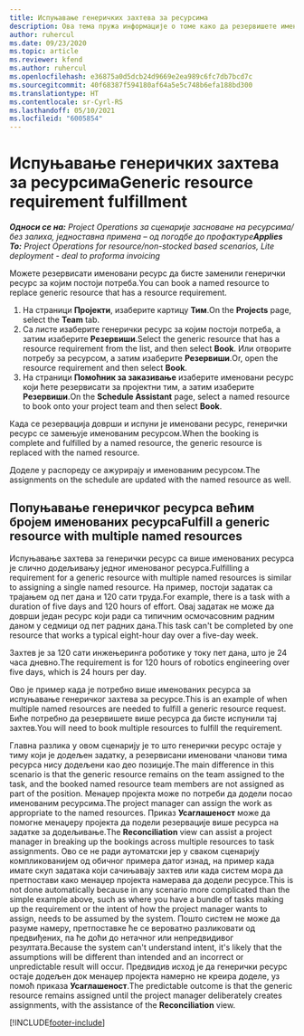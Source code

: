```yaml
---
title: Испуњавање генеричких захтева за ресурсима
description: Ова тема пружа информације о томе како да резервишете именоване ресурсе у складу са потребама за генеричким ресурсима.
author: ruhercul
ms.date: 09/23/2020
ms.topic: article
ms.reviewer: kfend
ms.author: ruhercul
ms.openlocfilehash: e36875a0d5dcb24d9669e2ea989c6fc7db7bcd7c
ms.sourcegitcommit: 40f68387f594180af64a5e5c748b6efa188bd300
ms.translationtype: HT
ms.contentlocale: sr-Cyrl-RS
ms.lasthandoff: 05/10/2021
ms.locfileid: "6005854"
---
```

# <a name="generic-resource-requirement-fulfillment"></a><span data-ttu-id="8369a-103">Испуњавање генеричких захтева за ресурсима</span><span class="sxs-lookup"><span data-stu-id="8369a-103">Generic resource requirement fulfillment</span></span>

<span data-ttu-id="8369a-104">_**Односи се на:** Project Operations за сценарије засноване на ресурсима/без залиха, једноставна примена – од погодбе до профактуре_</span><span class="sxs-lookup"><span data-stu-id="8369a-104">_**Applies To:** Project Operations for resource/non-stocked based scenarios, Lite deployment - deal to proforma invoicing_</span></span>

<span data-ttu-id="8369a-105">Можете резервисати именовани ресурс да бисте заменили генерички ресурс за којим постоји потреба.</span><span class="sxs-lookup"><span data-stu-id="8369a-105">You can book a named resource to replace generic resource that has a resource requirement.</span></span>

1. <span data-ttu-id="8369a-106">На страници **Пројекти**, изаберите картицу **Тим**.</span><span class="sxs-lookup"><span data-stu-id="8369a-106">On the **Projects** page, select the **Team** tab.</span></span>
2. <span data-ttu-id="8369a-107">Са листе изаберите генерички ресурс за којим постоји потреба, а затим изаберите **Резервиши**.</span><span class="sxs-lookup"><span data-stu-id="8369a-107">Select the generic resource that has a resource requirement from the list, and then select **Book**.</span></span> <span data-ttu-id="8369a-108">Или отворите потребу за ресурсом, а затим изаберите **Резервиши**.</span><span class="sxs-lookup"><span data-stu-id="8369a-108">Or, open the resource requirement and then select **Book**.</span></span>
3. <span data-ttu-id="8369a-109">На страници **Помоћник за заказивање** изаберите именовани ресурс који ћете резервисати за пројектни тим, а затим изаберите **Резервиши**.</span><span class="sxs-lookup"><span data-stu-id="8369a-109">On the **Schedule Assistant** page, select a named resource to book onto your project team and then select **Book**.</span></span>

<span data-ttu-id="8369a-110">Када се резервација доврши и испуни је именовани ресурс, генерички ресурс се замењује именованим ресурсом.</span><span class="sxs-lookup"><span data-stu-id="8369a-110">When the booking is complete and fulfilled by a named resource, the generic resource is replaced with the named resource.</span></span>

<span data-ttu-id="8369a-111">Доделе у распореду се ажурирају и именованим ресурсом.</span><span class="sxs-lookup"><span data-stu-id="8369a-111">The assignments on the schedule are updated with the named resource as well.</span></span>

## <a name="fulfill-a-generic-resource-with-multiple-named-resources"></a><span data-ttu-id="8369a-112">Попуњавање генеричког ресурса већим бројем именованих ресурса</span><span class="sxs-lookup"><span data-stu-id="8369a-112">Fulfill a generic resource with multiple named resources</span></span>
<span data-ttu-id="8369a-113">Испуњавање захтева за генерички ресурс са више именованих ресурса је слично додељивању једног именованог ресурса.</span><span class="sxs-lookup"><span data-stu-id="8369a-113">Fulfilling a requirement for a generic resource with multiple named resources is similar to assigning a single named resource.</span></span> <span data-ttu-id="8369a-114">На пример, постоји задатак са трајањем од пет дана и 120 сати труда.</span><span class="sxs-lookup"><span data-stu-id="8369a-114">For example, there is a task with a duration of five days and 120 hours of effort.</span></span> <span data-ttu-id="8369a-115">Овај задатак не може да доврши један ресурс који ради са типичним осмочасовним радним даном у седмици од пет радних дана.</span><span class="sxs-lookup"><span data-stu-id="8369a-115">This task can't be completed by one resource that works a typical eight-hour day over a five-day week.</span></span> 

<span data-ttu-id="8369a-116">Захтев је за 120 сати инжењеринга роботике у току пет дана, што је 24 часа дневно.</span><span class="sxs-lookup"><span data-stu-id="8369a-116">The requirement is for 120 hours of robotics engineering over five days, which is 24 hours per day.</span></span>

<span data-ttu-id="8369a-117">Ово је пример када је потребно више именованих ресурса за испуњавање генеричког захтева за ресурсе.</span><span class="sxs-lookup"><span data-stu-id="8369a-117">This is an example of when multiple named resources are needed to fulfill a generic resource request.</span></span> <span data-ttu-id="8369a-118">Биће потребно да резервишете више ресурса да бисте испунили тај захтев.</span><span class="sxs-lookup"><span data-stu-id="8369a-118">You will need to book multiple resources to fulfill the requirement.</span></span>

<span data-ttu-id="8369a-119">Главна разлика у овом сценарију је то што генерички ресурс остаје у тиму који је додељен задатку, а резервисани именовани чланови тима ресурса нису додељени као део позиције.</span><span class="sxs-lookup"><span data-stu-id="8369a-119">The main difference in this scenario is that the generic resource remains on the team assigned to the task, and the booked named resource team members are not assigned as part of the position.</span></span> <span data-ttu-id="8369a-120">Менаџер пројекта може по потреби да додели посао именованим ресурсима.</span><span class="sxs-lookup"><span data-stu-id="8369a-120">The project manager can assign the work as appropriate to the named resources.</span></span> <span data-ttu-id="8369a-121">Приказ **Усаглашеност** може да помогне менаџеру пројекта да подели резервације више ресурса на задатке за додељивање.</span><span class="sxs-lookup"><span data-stu-id="8369a-121">The **Reconciliation** view can assist a project manager in breaking up the bookings across multiple resources to task assignments.</span></span> <span data-ttu-id="8369a-122">Ово се не ради аутоматски јер у сваком сценарију компликованијем од обичног примера датог изнад, на пример када имате скуп задатака који сачињавају захтев или када систем мора да претпостави како менаџер пројекта намерава да додели ресурсе.</span><span class="sxs-lookup"><span data-stu-id="8369a-122">This is not done automatically because in any scenario more complicated than the simple example above, such as where you have a bundle of tasks making up the requirement or the intent of how the project manager wants to assign, needs to be assumed by the system.</span></span> <span data-ttu-id="8369a-123">Пошто систем не може да разуме намеру, претпоставке ће се вероватно разликовати од предвиђених, па ће доћи до нетачног или непредвидивог резултата.</span><span class="sxs-lookup"><span data-stu-id="8369a-123">Because the system can't understand intent, it's likely that the assumptions will be different than intended and an incorrect or unpredictable result will occur.</span></span> <span data-ttu-id="8369a-124">Предвидив исход је да генерички ресурс остаје додељен док менаџер пројекта намерно не креира доделе, уз помоћ приказа **Усаглашеност**.</span><span class="sxs-lookup"><span data-stu-id="8369a-124">The predictable outcome is that the generic resource remains assigned until the project manager deliberately creates assignments, with the assistance of the **Reconciliation** view.</span></span>




[!INCLUDE[footer-include](../includes/footer-banner.md)]